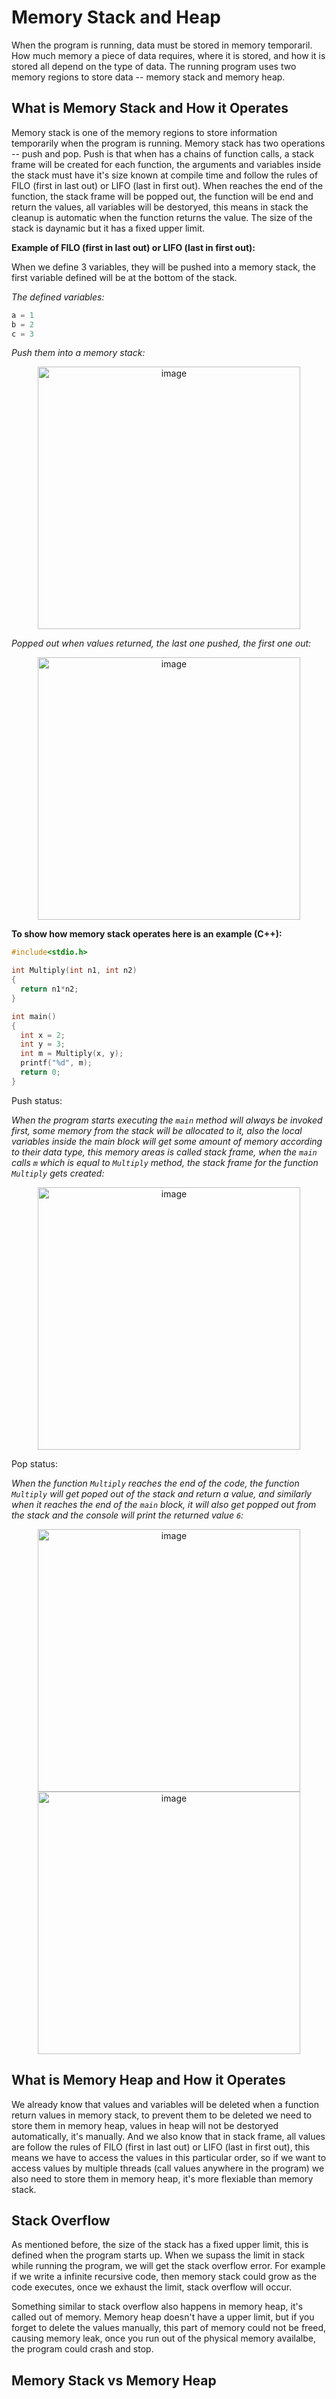# Memory Stack and Heap

When the program is running, data must be stored in memory temporaril. How much memory a piece of data requires, where it is stored, and how it is stored all depend on the type of data. The running program uses two memory regions to store data -- memory stack and memory heap.

## What is Memory Stack and How it Operates

Memory stack is one of the memory regions to store information temporarily when the program is running. Memory stack has two operations -- push and pop. Push is that when has a chains of function calls, a stack frame will be created for each function, the arguments and variables inside the stack must have it's size known at compile time and follow the rules of FILO (first in last out) or LIFO (last in first out). When reaches the end of the function, the stack frame will be popped out, the function will be end and return the values, all variables will be destoryed, this means in stack the cleanup is automatic when the function returns the value. The size of the stack is daynamic but it has a fixed upper limit.

**Example of  FILO (first in last out) or LIFO (last in first out):**

When we define 3 variables, they will be pushed into a memory stack, the first variable defined will be at the bottom of the stack.

_The defined variables:_
```c
a = 1
b = 2
c = 3
```
_Push them into a memory stack:_

<div align=center>
<img width="420" alt="image" src="https://github.com/ShiyuFan0820/PythonLearningNote/assets/149340606/1d7901b1-8524-481d-aac6-ac9491e38ed8">
</div>

_Popped out when values returned, the last one pushed, the first one out:_

<div align=center>
<img width="420" alt="image" src="https://github.com/ShiyuFan0820/PythonLearningNote/assets/149340606/ca163a3d-f8a7-40da-952f-a0824a54529c">
</div>

**To show how memory stack operates here is an example (C++):** 
```c
#include<stdio.h>

int Multiply(int n1, int n2)
{
  return n1*n2;
}

int main()
{
  int x = 2;
  int y = 3;
  int m = Multiply(x, y);
  printf("%d", m);
  return 0;
}
```
Push status:

_When the program starts executing the `main` method will always be invoked first, some memory from the stack will be allocated to it, also the local variables inside the main block will get some amount of memory according to their data type, this memory areas is called stack frame, when the `main` calls `m` which is equal to `Multiply` method, the stack frame for the function `Multiply` gets created:_

<div align=center>
<img width="420" alt="image" src="https://github.com/ShiyuFan0820/PythonLearningNote/assets/149340606/a9cf4cd4-d04b-4373-aa63-68fabd23bc11">
</div>

Pop status:

_When the function `Multiply` reaches the end of the code, the function `Multiply` will get poped out of the stack and return a value, and similarly when it reaches the end of the `main` block, it will also get popped out from the stack and the console will print the returned value `6`:_

<div align=center>
<img width="420" alt="image" src="https://github.com/ShiyuFan0820/PythonLearningNote/assets/149340606/ae4c7dde-fd62-48ad-ac94-77e8d3e25e76">
</div>

<div align=center>
<img width="420" alt="image" src="https://github.com/ShiyuFan0820/PythonLearningNote/assets/149340606/727d0305-6e3c-48d5-9068-dc4c215bd460">
</div>






## What is Memory Heap and How it Operates

We already know that values and variables will be deleted when a function return values in memory stack, to prevent them to be deleted we need to store them in memory heap, values in heap will not be destoryed automatically, it's manually. And we also know that in stack frame, all values are follow the rules of FILO (first in last out) or LIFO (last in first out), this means we have to access the values in this particular order, so if we want to access values by multiple threads (call values anywhere in the program) we also need to store them in memory heap, it's more flexiable than memory stack.

## Stack Overflow

As mentioned before, the size of the stack has a fixed upper limit, this is defined when the program starts up. When we supass the limit in stack while running the program, we will get the stack overflow error. For example if we write a infinite recursive code, then memory stack could grow as the code executes, once we exhaust the limit, stack overflow will occur.

Something similar to stack overflow also happens in memory heap, it's called out of memory. Memory heap doesn't have a upper limit, but if you forget to delete the values manually, this part of memory could not be freed, causing memory leak, once you run out of the physical memory availalbe, the program could crash and stop.

## Memory Stack vs Memory Heap


